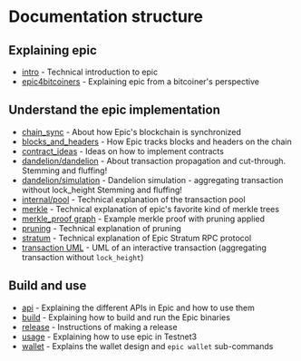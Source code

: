 # Documentation structure

## Explaining epic

- [intro](intro.md) - Technical introduction to epic
- [epic4bitcoiners](epic4bitcoiners.md) - Explaining epic from a bitcoiner's perspective

## Understand the epic implementation

- [chain_sync](chain/chain_sync.md) - About how Epic's blockchain is synchronized
- [blocks_and_headers](chain/blocks_and_headers.md) - How Epic tracks blocks and headers on the chain
- [contract_ideas](contract_ideas.md) - Ideas on how to implement contracts
- [dandelion/dandelion](dandelion/dandelion.md) - About transaction propagation and cut-through. Stemming and fluffing!
- [dandelion/simulation](dandelion/simulation.md) - Dandelion simulation - aggregating transaction without lock_height Stemming and fluffing!
- [internal/pool](internal/pool.md) - Technical explanation of the transaction pool
- [merkle](merkle.md) - Technical explanation of epic's favorite kind of merkle trees
- [merkle_proof graph](merkle_proof/merkle_proof.png) - Example merkle proof with pruning applied
- [pruning](pruning.md) - Technical explanation of pruning
- [stratum](stratum.md) - Technical explanation of Epic Stratum RPC protocol
- [transaction UML](wallet/transaction/basic-transaction-wf.png) - UML of an interactive transaction (aggregating transaction without `lock_height`)

## Build and use

- [api](api/api.md) - Explaining the different APIs in Epic and how to use them
- [build](build.md) - Explaining how to build and run the Epic binaries
- [release](release_instruction.md) - Instructions of making a release
- [usage](usage.md) - Explaining how to use epic in Testnet3
- [wallet](wallet/usage.md) - Explains the wallet design and `epic wallet` sub-commands
